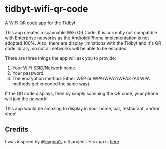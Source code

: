 # tidbyt-wifi-qr-code
A WiFi QR code app for the Tidbyt.

This app creates a scannable WiFi QR Code. It is currently not compatible with Enterprise networks as the Android/iPhone implementation is not adopted 100%. Also, there are display limitations with the Tidbyt and it's QR code library, so not all networks will be able to be encoded.

There are three things the app will ask you to provide:

1. Your WiFi SSID/Network name.
2. Your password.
3. The encryption method. Either WEP or WPA/WPA2/WPA3 (All WPA methods get encoded the same way).

If the QR code displays, then by simply scanning the QR code, your phone will join the network!

This app would be amazing to display in your home, bar, restaurant, and/or shop!

## Credits

I was inspired by [@evgeni's](https://github.com/evgeni) qifi project. His app is [here](https://qifi.org/).
